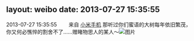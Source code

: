 layout: weibo
date: 2013-07-27 15:35:55
---
<meta name="referrer" content="no-referrer" />

2013-07-27 15:35:55  &nbsp;&nbsp;&nbsp;&nbsp;&nbsp;&nbsp; 来自 <a href="http://app.weibo.com/t/feed/22zMnn" rel="nofollow">小米手机</a>
那听过你们蜜语的大树每年依旧繁茂，你又何必憔悴的割舍不了……赠睹物思人的某人～ ​​​
![图片](https://ww2.sinaimg.cn/large/6d2a6003jw1e71ezdt081j20f00qomy9.jpg)
